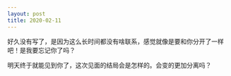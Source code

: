 ```yaml
---
layout: post
title: 2020-02-11
---
```


好久没有写了，是因为这么长时间都没有啥联系，感觉就像是要和你分开了一样吧！是我要忘记你了吗？

明天终于就能见到你了，这次见面的结局会是怎样的。会变的更加分离吗？
